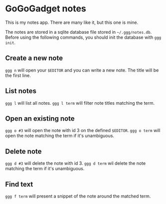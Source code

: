 # GoGoGadget notes

This is my notes app. There are many like it, but this one is mine.

The notes are stored in a sqlite database file stored in `~/.ggg/notes.db`.
Before using the following commands, you should init the database with `ggg init`.

## Create a new note

`ggg n` will open your `$EDITOR` and you can write a new note. The title will be the first line.

## List notes

`ggg l` will list all notes. `ggg l term` will filter note titles matching the term.

## Open an existing note

`ggg o #3` will open the note with id 3 on the defined `$EDITOR`.
`ggg o term` will open the note matching the term if it's unambiguous.

## Delete note

`ggg d #3` will delete the note with id 3.
`ggg d term` wil delete the note matching the term if it's unambiguous.

## Find text

`ggg f term` will present a snippet of the note around the matched term.